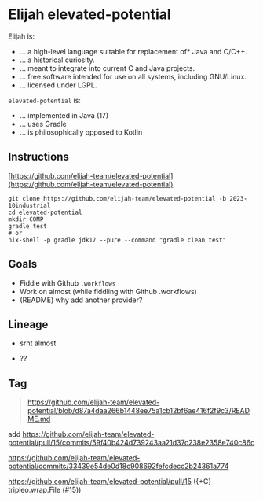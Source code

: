 Elijah elevated-potential
==========================

Elijah is:

- ... a high-level language suitable for replacement of* Java and C/C++.
- ... a historical curiosity.
- ... meant to integrate into current C and Java projects.
- ... free software intended for use on all systems, including GNU/Linux.
- ... licensed under LGPL.

`elevated-potential` is:

- ... implemented in Java (17)
- ... uses Gradle
- ... is philosophically opposed to Kotlin

Instructions
-------------

[https://github.com/elijah-team/elevated-potential](https://github.com/elijah-team/elevated-potential)

```shell
git clone https://github.com/elijah-team/elevated-potential -b 2023-10industrial
cd elevated-potential
mkdir COMP
gradle test
# or 
nix-shell -p gradle jdk17 --pure --command "gradle clean test"
```

Goals
------

- Fiddle with Github `.workflows`
- Work on almost (while fiddling with Github .workflows)
- (README) why add another provider?

Lineage
--------

- srht almost

- ??

Tag
----

> https://github.com/elijah-team/elevated-potential/blob/d87a4daa266b1448ee75a1cb12bf6ae416f2f9c3/README.md

add https://github.com/elijah-team/elevated-potential/pull/15/commits/59f40b424d739243aa21d37c238e2358e740c86c

https://github.com/elijah-team/elevated-potential/commits/33439e54de0d18c908692fefcdecc2b24361a774

https://github.com/elijah-team/elevated-potential/pull/15
({+C} tripleo.wrap.File (#15))
